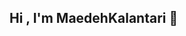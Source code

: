 ## Hi , I'm MaedehKalantari 👋

<!--
**MaedehKalantari/MaedehKalantari** is a ✨ _special_ ✨ repository because its `README.md` (this file) appears on your GitHub profile.

Here are some ideas to get you started:

- 🔭 I’m passionate about **Data Science**, **Machine Learning**, **Deep Learning** and **AI **
- 🌱 I’m currently learning **Generative AI, **Optimization**
- 📫 How to reach me: 
  - [LinkedIn](www.linkedin.com/in/maedeh-kalantari-6bb18476)
  - [Kaggle](https://www.kaggle.com/maedekalantari)


